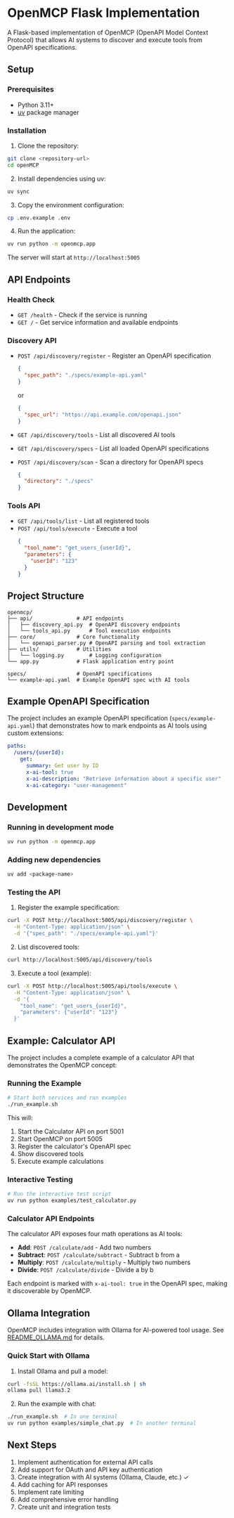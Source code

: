 # OpenMCP Flask Implementation

A Flask-based implementation of OpenMCP (OpenAPI Model Context Protocol) that allows AI systems to discover and execute tools from OpenAPI specifications.

## Setup

### Prerequisites

- Python 3.11+
- [uv](https://github.com/astral-sh/uv) package manager

### Installation

1. Clone the repository:
```bash
git clone <repository-url>
cd openMCP
```

2. Install dependencies using uv:
```bash
uv sync
```

3. Copy the environment configuration:
```bash
cp .env.example .env
```

4. Run the application:
```bash
uv run python -m openmcp.app
```

The server will start at `http://localhost:5005`

## API Endpoints

### Health Check
- `GET /health` - Check if the service is running
- `GET /` - Get service information and available endpoints

### Discovery API
- `POST /api/discovery/register` - Register an OpenAPI specification
  ```json
  {
    "spec_path": "./specs/example-api.yaml"
  }
  ```
  or
  ```json
  {
    "spec_url": "https://api.example.com/openapi.json"
  }
  ```

- `GET /api/discovery/tools` - List all discovered AI tools
- `GET /api/discovery/specs` - List all loaded OpenAPI specifications
- `POST /api/discovery/scan` - Scan a directory for OpenAPI specs
  ```json
  {
    "directory": "./specs"
  }
  ```

### Tools API
- `GET /api/tools/list` - List all registered tools
- `POST /api/tools/execute` - Execute a tool
  ```json
  {
    "tool_name": "get_users_{userId}",
    "parameters": {
      "userId": "123"
    }
  }
  ```

## Project Structure

```
openmcp/
├── api/              # API endpoints
│   ├── discovery_api.py  # OpenAPI discovery endpoints
│   └── tools_api.py      # Tool execution endpoints
├── core/             # Core functionality
│   └── openapi_parser.py # OpenAPI parsing and tool extraction
├── utils/            # Utilities
│   └── logging.py        # Logging configuration
└── app.py            # Flask application entry point

specs/                # OpenAPI specifications
└── example-api.yaml  # Example OpenAPI spec with AI tools
```

## Example OpenAPI Specification

The project includes an example OpenAPI specification (`specs/example-api.yaml`) that demonstrates how to mark endpoints as AI tools using custom extensions:

```yaml
paths:
  /users/{userId}:
    get:
      summary: Get user by ID
      x-ai-tool: true
      x-ai-description: "Retrieve information about a specific user"
      x-ai-category: "user-management"
```

## Development

### Running in development mode

```bash
uv run python -m openmcp.app
```

### Adding new dependencies

```bash
uv add <package-name>
```

### Testing the API

1. Register the example specification:
```bash
curl -X POST http://localhost:5005/api/discovery/register \
  -H "Content-Type: application/json" \
  -d '{"spec_path": "./specs/example-api.yaml"}'
```

2. List discovered tools:
```bash
curl http://localhost:5005/api/discovery/tools
```

3. Execute a tool (example):
```bash
curl -X POST http://localhost:5005/api/tools/execute \
  -H "Content-Type: application/json" \
  -d '{
    "tool_name": "get_users_{userId}",
    "parameters": {"userId": "123"}
  }'
```

## Example: Calculator API

The project includes a complete example of a calculator API that demonstrates the OpenMCP concept:

### Running the Example

```bash
# Start both services and run examples
./run_example.sh
```

This will:
1. Start the Calculator API on port 5001
2. Start OpenMCP on port 5005
3. Register the calculator's OpenAPI spec
4. Show discovered tools
5. Execute example calculations

### Interactive Testing

```bash
# Run the interactive test script
uv run python examples/test_calculator.py
```

### Calculator API Endpoints

The calculator API exposes four math operations as AI tools:
- **Add**: `POST /calculate/add` - Add two numbers
- **Subtract**: `POST /calculate/subtract` - Subtract b from a
- **Multiply**: `POST /calculate/multiply` - Multiply two numbers
- **Divide**: `POST /calculate/divide` - Divide a by b

Each endpoint is marked with `x-ai-tool: true` in the OpenAPI spec, making it discoverable by OpenMCP.

## Ollama Integration

OpenMCP includes integration with Ollama for AI-powered tool usage. See [README_OLLAMA.md](README_OLLAMA.md) for details.

### Quick Start with Ollama

1. Install Ollama and pull a model:
```bash
curl -fsSL https://ollama.ai/install.sh | sh
ollama pull llama3.2
```

2. Run the example with chat:
```bash
./run_example.sh  # In one terminal
uv run python examples/simple_chat.py  # In another terminal
```

## Next Steps

1. Implement authentication for external API calls
2. Add support for OAuth and API key authentication
3. Create integration with AI systems (Ollama, Claude, etc.) ✓
4. Add caching for API responses
5. Implement rate limiting
6. Add comprehensive error handling
7. Create unit and integration tests